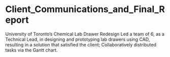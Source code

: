 # Client_Communications_and_Final_Report
University of Toronto’s Chemical Lab Drawer Redesign
Led a team of 6, as a Technical Lead, in designing and prototyping lab drawers using CAD, resulting in a solution that satisfied the client; Collaboratively distributed tasks via the Gantt chart.
